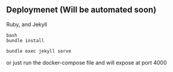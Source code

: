 ## Deploymenet (Will be automated soon)
Ruby, and Jekyll

```
bash
bundle install
```

```bash
bundle exec jekyll serve
```

or just run the docker-compose file and will expose at port 4000
